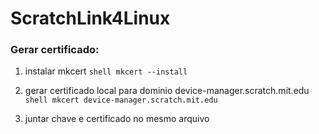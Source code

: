 # ScratchLink4Linux

### Gerar certificado:
1. instalar mkcert 
```shell mkcert --install```

2. gerar certificado local para dominio device-manager.scratch.mit.edu
```shell mkcert device-manager.scratch.mit.edu``` 

3. juntar chave e certificado no mesmo arquivo
